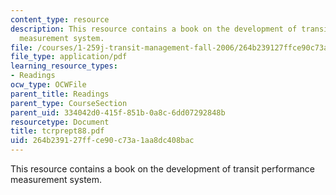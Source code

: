 ```yaml
---
content_type: resource
description: This resource contains a book on the development of transit performance
  measurement system.
file: /courses/1-259j-transit-management-fall-2006/264b239127ffce90c73a1aa8dc408bac_tcrprept88.pdf
file_type: application/pdf
learning_resource_types:
- Readings
ocw_type: OCWFile
parent_title: Readings
parent_type: CourseSection
parent_uid: 334042d0-415f-851b-0a8c-6dd07292848b
resourcetype: Document
title: tcrprept88.pdf
uid: 264b2391-27ff-ce90-c73a-1aa8dc408bac
---
```

This resource contains a book on the development of transit performance measurement system.

